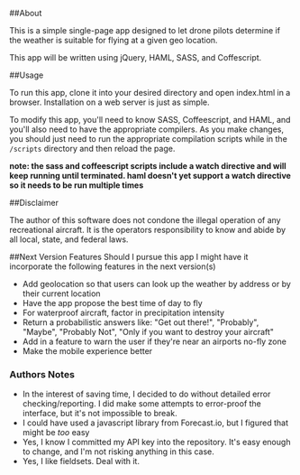 ##About

This is a simple single-page app designed to let drone pilots determine if the weather is suitable for flying at a given geo location. 

This app will be written using jQuery, HAML, SASS, and Coffescript. 


##Usage

To run this app, clone it into your desired directory and open index.html in a browser.  Installation on a web server is just as simple.

To modify this app, you'll need to know SASS, Coffeescript, and HAML, and you'll also need to have the appropriate compilers. As you make changes, you should just need to run the appropriate compilation scripts while in the `/scripts` directory and then reload the page. 

**note: the sass and coffeescript scripts include a watch directive and will keep running until terminated. haml doesn't yet support a watch directive so it needs to be run multiple times**

##Disclaimer

The author of this software does not condone the illegal operation of any recreational aircraft. It is the operators responsibility to know and abide by all local, state, and federal laws. 

##Next Version Features
Should I pursue this app I might have it incorporate the following features in the next version(s)

* Add geolocation so that users can look up the weather by address or by their current location
* Have the app propose the best time of day to fly
* For waterproof aircraft, factor in precipitation intensity 
* Return a probabilistic answers like: "Get out there!", "Probably", "Maybe", "Probably Not", "Only if you want to destroy your aircraft"
* Add in a feature to warn the user if they're near an airports no-fly zone
* Make the mobile experience better

### Authors Notes

* In the interest of saving time, I decided to do without detailed error checking/reporting. I did make some attempts to error-proof the interface, but it's not impossible to break. 
* I could have used a javascript library from Forecast.io, but I figured that might be _too_ easy
* Yes, I know I committed my API key into the repository. It's easy enough to change, and I'm not risking anything in this case.
* Yes, I like fieldsets. Deal with it.